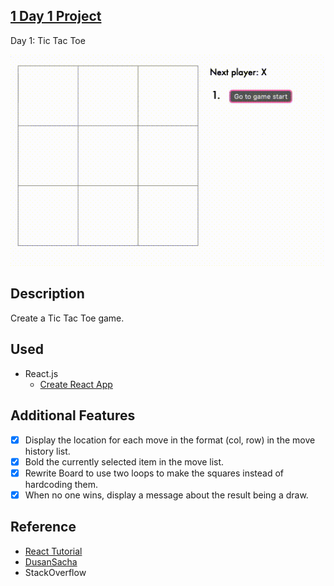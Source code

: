 ## [1 Day 1 Project](https://github.com/bugxvii/OneDay_OneProject) 

Day 1: Tic Tac Toe

![TTT demo](./ttt.gif)

## Description
Create a Tic Tac Toe game.

## Used
- React.js
  + [Create React App](https://github.com/facebook/create-react-app)

## Additional Features
- [x] Display the location for each move in the format (col, row) in the move history list.
- [x] Bold the currently selected item in the move list.
- [x] Rewrite Board to use two loops to make the squares instead of hardcoding them.
- [x] When no one wins, display a message about the result being a draw.

## Reference
- [React Tutorial](https://reactjs.org/tutorial/tutorial.html#picking-a-key)
- [DusanSacha](https://github.com/DusanSacha/react-fb-tutorial)
- StackOverflow
